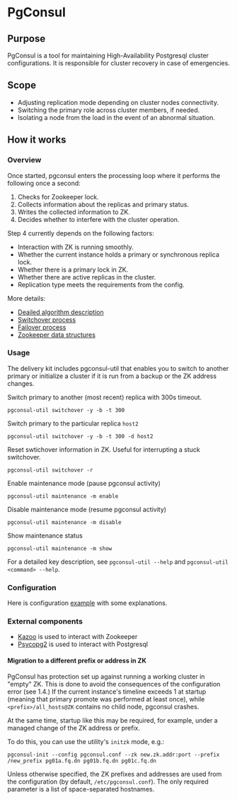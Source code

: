 # PgConsul

## Purpose

PgConsul is a tool for maintaining High-Availability Postgresql cluster configurations. It is responsible for cluster recovery in case of emergencies.

## Scope

* Adjusting replication mode depending on cluster nodes connectivity.
* Switching the primary role across cluster members, if needed.
* Isolating a node from the load in the event of an abnormal situation.

## How it works

### Overview

Once started, pgconsul enters the processing loop where it performs the following once a second:

1. Checks for Zookeeper lock.
2. Collects information about the replicas and primary status.
3. Writes the collected information to ZK.
4. Decides whether to interfere with the cluster operation.

Step 4 currently depends on the following factors:

* Interaction with ZK is running smoothly.
* Whether the current instance holds a primary or synchronous replica lock.
* Whether there is a primary lock in ZK.
* Whether there are active replicas in the cluster.
* Replication type meets the requirements from the config.

More details:

* [Deailed algorithm description](./docs/en/ALGO.md)
* [Switchover process](./docs/en/SWITCHOVER.md)
* [Failover process](./docs/en/FAILOVER.md)
* [Zookeeper data structures](./docs/en/ZK.md)

### Usage

The delivery kit includes pgconsul-util that enables you to switch to another primary or initialize a cluster if it is run from a backup or the ZK address changes.

Switch primary to another (most recent) replica with 300s timeout.
```
pgconsul-util switchover -y -b -t 300
```

Switch primary to the particular replica `host2`
```
pgconsul-util switchover -y -b -t 300 -d host2
```

Reset swtichover information in ZK. Useful for interrupting a stuck switchover.
```
pgconsul-util switchover -r
```

Enable maintenance mode (pause pgconsul activity)
```
pgconsul-util maintenance -m enable
```

Disable maintenance mode (resume pgconsul activity)
```
pgconsul-util maintenance -m disable
```

Show maintenance status
```
pgconsul-util maintenance -m show
```

For a detailed key description, see `pgconsul-util --help` and `pgconsul-util <command> --help`.

### Configuration

Here is configuration [example](./docs/en/CONFIG.md) with some explanations.

### External components

* [Kazoo](https://github.com/python-zk/kazoo) is used to interact with Zookeeper
* [Psycopg2](https://github.com/psycopg/psycopg2) is used to interact with Postgresql

#### Migration to a different prefix or address in ZK

PgConsul has protection set up against running a working cluster in "empty" ZK. This is done to avoid the consequences of the configuration error (see 1.4.)
If the current instance's timeline exceeds 1 at startup (meaning that primary promote was performed at least once), while `<prefix>/all_hosts@ZK` contains no child node, pgconsul crashes.

At the same time, startup like this may be required, for example, under a managed change of the ZK address or prefix.

To do this, you can use the utility's `initzk` mode, e.g.:

```
pgconsul-init --config pgconsul.conf --zk new.zk.addr:port --prefix /new_prefix pg01a.fq.dn pg01b.fq.dn pg01c.fq.dn
```

Unless otherwise specified, the ZK prefixes and addresses are used from the configuration (by default, `/etc/pgconsul.conf`).
The only required parameter is a list of space-separated hostnames.

